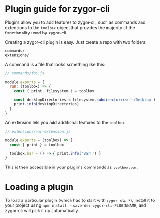 # Plugin guide for zygor-cli

Plugins allow you to add features to zygor-cli, such as commands and
extensions to the `toolbox` object that provides the majority of the functionality
used by zygor-cli.

Creating a zygor-cli plugin is easy. Just create a repo with two folders:

```
commands/
extensions/
```

A command is a file that looks something like this:

```js
// commands/foo.js

module.exports = {
  run: (toolbox) => {
    const { print, filesystem } = toolbox

    const desktopDirectories = filesystem.subdirectories(`~/Desktop`)
    print.info(desktopDirectories)
  }
}
```

An extension lets you add additional features to the `toolbox`.

```js
// extensions/bar-extension.js

module.exports = (toolbox) => {
  const { print } = toolbox

  toolbox.bar = () => { print.info('Bar!') }
}
```

This is then accessible in your plugin's commands as `toolbox.bar`.

# Loading a plugin

To load a particular plugin (which has to start with `zygor-cli-*`),
install it to your project using `npm install --save-dev zygor-cli-PLUGINNAME`,
and zygor-cli will pick it up automatically.
